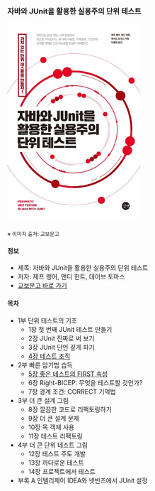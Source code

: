### 자바와 JUnit을 활용한 실용주의 단위 테스트

<img src="thumbnail.jpg" width="300">

<sub>※ 이미지 출처: 교보문고</sub>

#### 정보
- 제목: 자바와 JUnit을 활용한 실용주의 단위 테스트
- 저자: 제프 랭어, 앤디 헌트, 데이브 토마스
- [교보문고 바로 가기](https://product.kyobobook.co.kr/detail/S000001792858)


#### 목차
- 1부 단위 테스트의 기초 
  - 1장 첫 번째 JUnit 테스트 만들기 
  - 2장 JUnit 진짜로 써 보기 
  - 3장 JUnit 단언 깊게 파기
  - [4장 테스트 조직](chapter04/README.md)
- 2부 빠른 암기법 습득 
  - [5장 좋은 테스트의 FIRST 속성](chapter05/README.md) 
  - 6장 Right-BICEP: 무엇을 테스트할 것인가? 
  - 7장 경계 조건: CORRECT 기억법 
- 3부 더 큰 설계 그림 
  - 8장 깔끔한 코드로 리팩토링하기 
  - 9장 더 큰 설계 문제 
  - 10장 목 객체 사용 
  - 11장 테스트 리팩토링 
- 4부 더 큰 단위 테스트 그림 
  - 12장 테스트 주도 개발 
  - 13장 까다로운 테스트 
  - 14장 프로젝트에서 테스트 
- 부록 A 인텔리제이 IDEA와 넷빈즈에서 JUnit 설정
